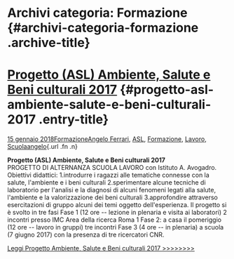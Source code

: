 Archivi categoria: Formazione {#archivi-categoria-formazione .archive-title}
=============================

[Progetto (ASL) Ambiente, Salute e Beni culturali 2017](index71f3.html?p=1269) {#progetto-asl-ambiente-salute-e-beni-culturali-2017 .entry-title}
==============================================================================

[15 gennaio 2018](index71f3.html?p=1269 "Permalink a Progetto (ASL) Ambiente, Salute e Beni culturali 2017")[Formazione](indexc055.html?cat=17)[Angelo Ferrari](indexdddd.html?tag=angelo-ferrari), [ASL](index584a.html?tag=asl), [Formazione](index52c4.html?tag=formazione), [Lavoro](indexb5f8.html?tag=lavoro), [Scuola](index2953.html?tag=scuola)[angelo](indexcd64.html?author=1 "Vedi tutti gli articoli di angelo"){.url .fn .n}

**Progetto (ASL) Ambiente, Salute e Beni culturali 2017**\
PROGETTO DI ALTERNANZA SCUOLA LAVORO con Istituto A. Avogadro. Obiettivi didattici: 1.introdurre i ragazzi alle tematiche connesse con la salute, l'ambiente e i beni culturali 2.sperimentare alcune tecniche di laboratorio per l'analisi e la diagnosi di alcuni fenomeni legati alla salute, l'ambiente e la valorizzazione dei beni culturali 3.approfondire attraverso esercitazioni di gruppo alcuni dei temi oggetto dell'esperienza. Il progetto si è svolto in tre fasi Fase 1 (12 ore -- lezione in plenaria e visita ai laboratori) 2 incontri presso IMC Area della ricerca Roma 1 Fase 2: a casa il pomeriggio (12 ore -- lavoro in gruppi) tre incontri Fase 3 (4 ore -- in plenaria) a scuola (7 giugno 2017) con la presenza di tre ricercatori CNR.

[Leggi Progetto Ambiente, Salute e Beni culturali 2017 \>\>\>\>\>\>\>\>](index71f3.html?p=1269 "Progetto (ASL) Ambiente, Salute e Beni culturali 2017")
